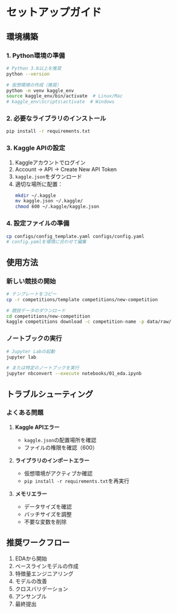 # セットアップガイド

## 環境構築

### 1. Python環境の準備

```bash
# Python 3.8以上を推奨
python --version

# 仮想環境の作成（推奨）
python -m venv kaggle_env
source kaggle_env/bin/activate  # Linux/Mac
# kaggle_env\Scripts\activate  # Windows
```

### 2. 必要なライブラリのインストール

```bash
pip install -r requirements.txt
```

### 3. Kaggle APIの設定

1. Kaggleアカウントでログイン
2. Account → API → Create New API Token
3. `kaggle.json`をダウンロード
4. 適切な場所に配置：
   ```bash
   mkdir ~/.kaggle
   mv kaggle.json ~/.kaggle/
   chmod 600 ~/.kaggle/kaggle.json
   ```

### 4. 設定ファイルの準備

```bash
cp configs/config_template.yaml configs/config.yaml
# config.yamlを環境に合わせて編集
```

## 使用方法

### 新しい競技の開始

```bash
# テンプレートをコピー
cp -r competitions/template competitions/new-competition

# 競技データのダウンロード
cd competitions/new-competition
kaggle competitions download -c competition-name -p data/raw/
```

### ノートブックの実行

```bash
# Jupyter Labの起動
jupyter lab

# または特定のノートブックを実行
jupyter nbconvert --execute notebooks/01_eda.ipynb
```

## トラブルシューティング

### よくある問題

1. **Kaggle APIエラー**
   - `kaggle.json`の配置場所を確認
   - ファイルの権限を確認（600）

2. **ライブラリのインポートエラー**
   - 仮想環境がアクティブか確認
   - `pip install -r requirements.txt`を再実行

3. **メモリエラー**
   - データサイズを確認
   - バッチサイズを調整
   - 不要な変数を削除

## 推奨ワークフロー

1. EDAから開始
2. ベースラインモデルの作成
3. 特徴量エンジニアリング
4. モデルの改善
5. クロスバリデーション
6. アンサンブル
7. 最終提出
